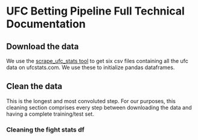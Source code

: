 # UFC Betting Pipeline Full Technical Documentation

## Download the data
We use the [scrape_ufc_stats tool](https://github.com/Greco1899/scrape_ufc_stats) to get six csv files containing all the ufc data on ufcstats.com. We use these to initialize pandas dataframes.

## Clean the data
This is the longest and most convoluted step. For our purposes, this cleaning section comprises every step between downloading the data and having a complete training/test set. 

### Cleaning the fight stats df

